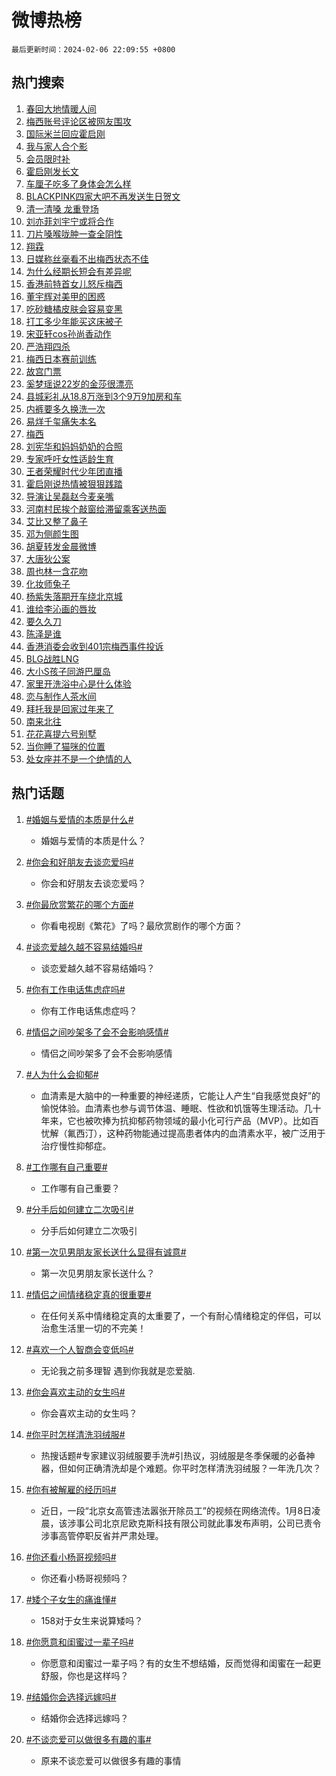 # 微博热榜

`最后更新时间：2024-02-06 22:09:55 +0800`

## 热门搜索

1. [春回大地情暖人间](https://m.weibo.cn/search?containerid=100103type%3D1%26t%3D10%26q%3D%23%E6%98%A5%E5%9B%9E%E5%A4%A7%E5%9C%B0%E6%83%85%E6%9A%96%E4%BA%BA%E9%97%B4%23&stream_entry_id=51&isnewpage=1&extparam=seat%3D1%26pos%3D0%26dgr%3D0%26filter_type%3Drealtimehot%26c_type%3D51%26stream_entry_id%3D51%26cate%3D10103%26q%3D%2523%25E6%2598%25A5%25E5%259B%259E%25E5%25A4%25A7%25E5%259C%25B0%25E6%2583%2585%25E6%259A%2596%25E4%25BA%25BA%25E9%2597%25B4%2523%26display_time%3D1707228593%26pre_seqid%3D170722859380501154235)
1. [梅西账号评论区被网友围攻](https://m.weibo.cn/search?containerid=100103type%3D1%26t%3D10%26q%3D%23%E6%A2%85%E8%A5%BF%E8%B4%A6%E5%8F%B7%E8%AF%84%E8%AE%BA%E5%8C%BA%E8%A2%AB%E7%BD%91%E5%8F%8B%E5%9B%B4%E6%94%BB%23&stream_entry_id=31&isnewpage=1&extparam=seat%3D1%26band_rank%3D1%26filter_type%3Drealtimehot%26c_type%3D31%26realpos%3D1%26cate%3D5001%26lcate%3D5001%26flag%3D2%26dgr%3D0%26q%3D%2523%25E6%25A2%2585%25E8%25A5%25BF%25E8%25B4%25A6%25E5%258F%25B7%25E8%25AF%2584%25E8%25AE%25BA%25E5%258C%25BA%25E8%25A2%25AB%25E7%25BD%2591%25E5%258F%258B%25E5%259B%25B4%25E6%2594%25BB%2523%26stream_entry_id%3D31%26pos%3D0%26display_time%3D1707228593%26pre_seqid%3D170722859380501154235)
1. [国际米兰回应霍启刚](https://m.weibo.cn/search?containerid=100103type%3D1%26t%3D10%26q%3D%23%E5%9B%BD%E9%99%85%E7%B1%B3%E5%85%B0%E5%9B%9E%E5%BA%94%E9%9C%8D%E5%90%AF%E5%88%9A%23&stream_entry_id=31&isnewpage=1&extparam=seat%3D1%26band_rank%3D2%26filter_type%3Drealtimehot%26c_type%3D31%26realpos%3D2%26cate%3D5001%26lcate%3D5001%26flag%3D1%26dgr%3D0%26q%3D%2523%25E5%259B%25BD%25E9%2599%2585%25E7%25B1%25B3%25E5%2585%25B0%25E5%259B%259E%25E5%25BA%2594%25E9%259C%258D%25E5%2590%25AF%25E5%2588%259A%2523%26stream_entry_id%3D31%26pos%3D1%26display_time%3D1707228593%26pre_seqid%3D170722859380501154235)
1. [我与家人合个影](https://m.weibo.cn/search?containerid=100103type%3D1%26t%3D10%26q%3D%23%E6%88%91%E4%B8%8E%E5%AE%B6%E4%BA%BA%E5%90%88%E4%B8%AA%E5%BD%B1%23&stream_entry_id=31&isnewpage=1&extparam=seat%3D1%26band_rank%3D3%26filter_type%3Drealtimehot%26c_type%3D31%26realpos%3D3%26cate%3D5001%26lcate%3D5001%26flag%3D1%26dgr%3D0%26q%3D%2523%25E6%2588%2591%25E4%25B8%258E%25E5%25AE%25B6%25E4%25BA%25BA%25E5%2590%2588%25E4%25B8%25AA%25E5%25BD%25B1%2523%26stream_entry_id%3D31%26pos%3D2%26display_time%3D1707228593%26pre_seqid%3D170722859380501154235)
1. [会员限时补](https://m.weibo.cn/search?containerid=100103type%3D1%26t%3D10%26q%3D%23%E4%BC%9A%E5%91%98%E9%99%90%E6%97%B6%E8%A1%A5%23&stream_entry_id=31&isnewpage=1&extparam=seat%3D1%26band_rank%3D4%26lcate%3D5001%26cate%3D5001%26q%3D%2523%25E4%25BC%259A%25E5%2591%2598%25E9%2599%2590%25E6%2597%25B6%25E8%25A1%25A5%2523%26dgr%3D0%26pos%3D3%26adid%3D222842%26stream_entry_id%3D31%26filter_type%3Drealtimehot%26is_ad_pos%3D1%26c_type%3D31%26display_time%3D1707228593%26pre_seqid%3D170722859380501154235)
1. [霍启刚发长文](https://m.weibo.cn/search?containerid=100103type%3D1%26t%3D10%26q%3D%E9%9C%8D%E5%90%AF%E5%88%9A%E5%8F%91%E9%95%BF%E6%96%87&stream_entry_id=31&isnewpage=1&extparam=seat%3D1%26band_rank%3D4%26filter_type%3Drealtimehot%26c_type%3D31%26realpos%3D4%26cate%3D5001%26lcate%3D5001%26flag%3D16%26dgr%3D0%26q%3D%25E9%259C%258D%25E5%2590%25AF%25E5%2588%259A%25E5%258F%2591%25E9%2595%25BF%25E6%2596%2587%26stream_entry_id%3D31%26pos%3D4%26display_time%3D1707228593%26pre_seqid%3D170722859380501154235)
1. [车厘子吃多了身体会怎么样](https://m.weibo.cn/search?containerid=100103type%3D1%26t%3D10%26q%3D%23%E8%BD%A6%E5%8E%98%E5%AD%90%E5%90%83%E5%A4%9A%E4%BA%86%E8%BA%AB%E4%BD%93%E4%BC%9A%E6%80%8E%E4%B9%88%E6%A0%B7%23&stream_entry_id=31&isnewpage=1&extparam=seat%3D1%26band_rank%3D5%26filter_type%3Drealtimehot%26c_type%3D31%26realpos%3D5%26cate%3D5001%26lcate%3D5001%26flag%3D1%26dgr%3D0%26q%3D%2523%25E8%25BD%25A6%25E5%258E%2598%25E5%25AD%2590%25E5%2590%2583%25E5%25A4%259A%25E4%25BA%2586%25E8%25BA%25AB%25E4%25BD%2593%25E4%25BC%259A%25E6%2580%258E%25E4%25B9%2588%25E6%25A0%25B7%2523%26stream_entry_id%3D31%26pos%3D5%26display_time%3D1707228593%26pre_seqid%3D170722859380501154235)
1. [BLACKPINK四家大吧不再发送生日贺文](https://m.weibo.cn/search?containerid=100103type%3D1%26t%3D10%26q%3D%23BLACKPINK%E5%9B%9B%E5%AE%B6%E5%A4%A7%E5%90%A7%E4%B8%8D%E5%86%8D%E5%8F%91%E9%80%81%E7%94%9F%E6%97%A5%E8%B4%BA%E6%96%87%23&stream_entry_id=31&isnewpage=1&extparam=seat%3D1%26band_rank%3D6%26filter_type%3Drealtimehot%26c_type%3D31%26realpos%3D6%26cate%3D5001%26lcate%3D5001%26flag%3D1%26dgr%3D0%26q%3D%2523BLACKPINK%25E5%259B%259B%25E5%25AE%25B6%25E5%25A4%25A7%25E5%2590%25A7%25E4%25B8%258D%25E5%2586%258D%25E5%258F%2591%25E9%2580%2581%25E7%2594%259F%25E6%2597%25A5%25E8%25B4%25BA%25E6%2596%2587%2523%26stream_entry_id%3D31%26pos%3D6%26display_time%3D1707228593%26pre_seqid%3D170722859380501154235)
1. [清一清嗓 龙重登场](https://m.weibo.cn/search?containerid=100103type%3D1%26t%3D10%26q%3D%23%E6%B8%85%E4%B8%80%E6%B8%85%E5%97%93+%E9%BE%99%E9%87%8D%E7%99%BB%E5%9C%BA%23&stream_entry_id=31&isnewpage=1&extparam=seat%3D1%26band_rank%3D7%26lcate%3D5001%26filter_type%3Drealtimehot%26cate%3D5001%26q%3D%2523%25E6%25B8%2585%25E4%25B8%2580%25E6%25B8%2585%25E5%2597%2593%2520%25E9%25BE%2599%25E9%2587%258D%25E7%2599%25BB%25E5%259C%25BA%2523%26dgr%3D0%26pos%3D7%26adid%3D222717%26topic_ad%3D1%26stream_entry_id%3D31%26is_ad_pos%3D1%26c_type%3D31%26display_time%3D1707228593%26pre_seqid%3D170722859380501154235)
1. [刘亦菲刘宇宁或将合作](https://m.weibo.cn/search?containerid=100103type%3D1%26t%3D10%26q%3D%23%E5%88%98%E4%BA%A6%E8%8F%B2%E5%88%98%E5%AE%87%E5%AE%81%E6%88%96%E5%B0%86%E5%90%88%E4%BD%9C%23&stream_entry_id=31&isnewpage=1&extparam=seat%3D1%26band_rank%3D7%26filter_type%3Drealtimehot%26c_type%3D31%26realpos%3D7%26cate%3D5001%26lcate%3D5001%26flag%3D2%26dgr%3D0%26q%3D%2523%25E5%2588%2598%25E4%25BA%25A6%25E8%258F%25B2%25E5%2588%2598%25E5%25AE%2587%25E5%25AE%2581%25E6%2588%2596%25E5%25B0%2586%25E5%2590%2588%25E4%25BD%259C%2523%26stream_entry_id%3D31%26pos%3D8%26display_time%3D1707228593%26pre_seqid%3D170722859380501154235)
1. [刀片嗓喉咙肿一查全阴性](https://m.weibo.cn/search?containerid=100103type%3D1%26t%3D10%26q%3D%23%E5%88%80%E7%89%87%E5%97%93%E5%96%89%E5%92%99%E8%82%BF%E4%B8%80%E6%9F%A5%E5%85%A8%E9%98%B4%E6%80%A7%23&stream_entry_id=31&isnewpage=1&extparam=seat%3D1%26band_rank%3D8%26filter_type%3Drealtimehot%26c_type%3D31%26realpos%3D8%26cate%3D5001%26lcate%3D5001%26flag%3D1%26dgr%3D0%26q%3D%2523%25E5%2588%2580%25E7%2589%2587%25E5%2597%2593%25E5%2596%2589%25E5%2592%2599%25E8%2582%25BF%25E4%25B8%2580%25E6%259F%25A5%25E5%2585%25A8%25E9%2598%25B4%25E6%2580%25A7%2523%26stream_entry_id%3D31%26pos%3D9%26display_time%3D1707228593%26pre_seqid%3D170722859380501154235)
1. [翔霖](https://m.weibo.cn/search?containerid=100103type%3D1%26t%3D10%26q%3D%E7%BF%94%E9%9C%96&stream_entry_id=31&isnewpage=1&extparam=seat%3D1%26band_rank%3D9%26filter_type%3Drealtimehot%26c_type%3D31%26realpos%3D9%26cate%3D5001%26lcate%3D5001%26flag%3D1%26dgr%3D0%26q%3D%25E7%25BF%2594%25E9%259C%2596%26stream_entry_id%3D31%26pos%3D10%26display_time%3D1707228593%26pre_seqid%3D170722859380501154235)
1. [日媒称丝毫看不出梅西状态不佳](https://m.weibo.cn/search?containerid=100103type%3D1%26t%3D10%26q%3D%23%E6%97%A5%E5%AA%92%E7%A7%B0%E4%B8%9D%E6%AF%AB%E7%9C%8B%E4%B8%8D%E5%87%BA%E6%A2%85%E8%A5%BF%E7%8A%B6%E6%80%81%E4%B8%8D%E4%BD%B3%23&stream_entry_id=31&isnewpage=1&extparam=seat%3D1%26band_rank%3D10%26filter_type%3Drealtimehot%26c_type%3D31%26realpos%3D10%26cate%3D5001%26lcate%3D5001%26flag%3D0%26dgr%3D0%26q%3D%2523%25E6%2597%25A5%25E5%25AA%2592%25E7%25A7%25B0%25E4%25B8%259D%25E6%25AF%25AB%25E7%259C%258B%25E4%25B8%258D%25E5%2587%25BA%25E6%25A2%2585%25E8%25A5%25BF%25E7%258A%25B6%25E6%2580%2581%25E4%25B8%258D%25E4%25BD%25B3%2523%26stream_entry_id%3D31%26pos%3D11%26display_time%3D1707228593%26pre_seqid%3D170722859380501154235)
1. [为什么经期长短会有差异呢](https://m.weibo.cn/search?containerid=100103type%3D1%26t%3D10%26q%3D%23%E4%B8%BA%E4%BB%80%E4%B9%88%E7%BB%8F%E6%9C%9F%E9%95%BF%E7%9F%AD%E4%BC%9A%E6%9C%89%E5%B7%AE%E5%BC%82%E5%91%A2%23&stream_entry_id=31&isnewpage=1&extparam=seat%3D1%26band_rank%3D11%26filter_type%3Drealtimehot%26c_type%3D31%26realpos%3D11%26cate%3D5001%26lcate%3D5001%26flag%3D1%26dgr%3D0%26q%3D%2523%25E4%25B8%25BA%25E4%25BB%2580%25E4%25B9%2588%25E7%25BB%258F%25E6%259C%259F%25E9%2595%25BF%25E7%259F%25AD%25E4%25BC%259A%25E6%259C%2589%25E5%25B7%25AE%25E5%25BC%2582%25E5%2591%25A2%2523%26stream_entry_id%3D31%26pos%3D12%26display_time%3D1707228593%26pre_seqid%3D170722859380501154235)
1. [香港前特首女儿怒斥梅西](https://m.weibo.cn/search?containerid=100103type%3D1%26t%3D10%26q%3D%23%E9%A6%99%E6%B8%AF%E5%89%8D%E7%89%B9%E9%A6%96%E5%A5%B3%E5%84%BF%E6%80%92%E6%96%A5%E6%A2%85%E8%A5%BF%23&stream_entry_id=31&isnewpage=1&extparam=seat%3D1%26band_rank%3D12%26filter_type%3Drealtimehot%26c_type%3D31%26realpos%3D12%26cate%3D5001%26lcate%3D5001%26flag%3D0%26dgr%3D0%26q%3D%2523%25E9%25A6%2599%25E6%25B8%25AF%25E5%2589%258D%25E7%2589%25B9%25E9%25A6%2596%25E5%25A5%25B3%25E5%2584%25BF%25E6%2580%2592%25E6%2596%25A5%25E6%25A2%2585%25E8%25A5%25BF%2523%26stream_entry_id%3D31%26pos%3D13%26display_time%3D1707228593%26pre_seqid%3D170722859380501154235)
1. [董宇辉对美甲的困惑](https://m.weibo.cn/search?containerid=100103type%3D1%26t%3D10%26q%3D%23%E8%91%A3%E5%AE%87%E8%BE%89%E5%AF%B9%E7%BE%8E%E7%94%B2%E7%9A%84%E5%9B%B0%E6%83%91%23&stream_entry_id=31&isnewpage=1&extparam=seat%3D1%26band_rank%3D13%26filter_type%3Drealtimehot%26c_type%3D31%26realpos%3D13%26cate%3D5001%26lcate%3D5001%26flag%3D0%26dgr%3D0%26q%3D%2523%25E8%2591%25A3%25E5%25AE%2587%25E8%25BE%2589%25E5%25AF%25B9%25E7%25BE%258E%25E7%2594%25B2%25E7%259A%2584%25E5%259B%25B0%25E6%2583%2591%2523%26stream_entry_id%3D31%26pos%3D14%26display_time%3D1707228593%26pre_seqid%3D170722859380501154235)
1. [吃砂糖橘皮肤会容易变黑](https://m.weibo.cn/search?containerid=100103type%3D1%26t%3D10%26q%3D%E5%90%83%E7%A0%82%E7%B3%96%E6%A9%98%E7%9A%AE%E8%82%A4%E4%BC%9A%E5%AE%B9%E6%98%93%E5%8F%98%E9%BB%91&stream_entry_id=31&isnewpage=1&extparam=seat%3D1%26band_rank%3D14%26filter_type%3Drealtimehot%26c_type%3D31%26realpos%3D14%26cate%3D5001%26lcate%3D5001%26flag%3D1%26dgr%3D0%26q%3D%25E5%2590%2583%25E7%25A0%2582%25E7%25B3%2596%25E6%25A9%2598%25E7%259A%25AE%25E8%2582%25A4%25E4%25BC%259A%25E5%25AE%25B9%25E6%2598%2593%25E5%258F%2598%25E9%25BB%2591%26stream_entry_id%3D31%26pos%3D15%26display_time%3D1707228593%26pre_seqid%3D170722859380501154235)
1. [打工多少年能买这床被子](https://m.weibo.cn/search?containerid=100103type%3D1%26t%3D10%26q%3D%E6%89%93%E5%B7%A5%E5%A4%9A%E5%B0%91%E5%B9%B4%E8%83%BD%E4%B9%B0%E8%BF%99%E5%BA%8A%E8%A2%AB%E5%AD%90&stream_entry_id=31&isnewpage=1&extparam=seat%3D1%26band_rank%3D15%26filter_type%3Drealtimehot%26c_type%3D31%26realpos%3D15%26cate%3D5001%26lcate%3D5001%26flag%3D1%26dgr%3D0%26q%3D%25E6%2589%2593%25E5%25B7%25A5%25E5%25A4%259A%25E5%25B0%2591%25E5%25B9%25B4%25E8%2583%25BD%25E4%25B9%25B0%25E8%25BF%2599%25E5%25BA%258A%25E8%25A2%25AB%25E5%25AD%2590%26stream_entry_id%3D31%26pos%3D16%26display_time%3D1707228593%26pre_seqid%3D170722859380501154235)
1. [宋亚轩cos孙尚香动作](https://m.weibo.cn/search?containerid=100103type%3D1%26t%3D10%26q%3D%23%E5%AE%8B%E4%BA%9A%E8%BD%A9cos%E5%AD%99%E5%B0%9A%E9%A6%99%E5%8A%A8%E4%BD%9C%23&stream_entry_id=31&isnewpage=1&extparam=seat%3D1%26band_rank%3D16%26filter_type%3Drealtimehot%26c_type%3D31%26realpos%3D16%26cate%3D5001%26lcate%3D5001%26flag%3D1%26dgr%3D0%26q%3D%2523%25E5%25AE%258B%25E4%25BA%259A%25E8%25BD%25A9cos%25E5%25AD%2599%25E5%25B0%259A%25E9%25A6%2599%25E5%258A%25A8%25E4%25BD%259C%2523%26stream_entry_id%3D31%26pos%3D17%26display_time%3D1707228593%26pre_seqid%3D170722859380501154235)
1. [严浩翔四杀](https://m.weibo.cn/search?containerid=100103type%3D1%26t%3D10%26q%3D%E4%B8%A5%E6%B5%A9%E7%BF%94%E5%9B%9B%E6%9D%80&stream_entry_id=31&isnewpage=1&extparam=seat%3D1%26band_rank%3D17%26filter_type%3Drealtimehot%26c_type%3D31%26realpos%3D17%26cate%3D5001%26lcate%3D5001%26flag%3D1%26dgr%3D0%26q%3D%25E4%25B8%25A5%25E6%25B5%25A9%25E7%25BF%2594%25E5%259B%259B%25E6%259D%2580%26stream_entry_id%3D31%26pos%3D18%26display_time%3D1707228593%26pre_seqid%3D170722859380501154235)
1. [梅西日本赛前训练](https://m.weibo.cn/search?containerid=100103type%3D1%26t%3D10%26q%3D%23%E6%A2%85%E8%A5%BF%E6%97%A5%E6%9C%AC%E8%B5%9B%E5%89%8D%E8%AE%AD%E7%BB%83%23&stream_entry_id=31&isnewpage=1&extparam=seat%3D1%26band_rank%3D18%26filter_type%3Drealtimehot%26c_type%3D31%26realpos%3D18%26cate%3D5001%26lcate%3D5001%26flag%3D0%26dgr%3D0%26q%3D%2523%25E6%25A2%2585%25E8%25A5%25BF%25E6%2597%25A5%25E6%259C%25AC%25E8%25B5%259B%25E5%2589%258D%25E8%25AE%25AD%25E7%25BB%2583%2523%26stream_entry_id%3D31%26pos%3D19%26display_time%3D1707228593%26pre_seqid%3D170722859380501154235)
1. [故宫门票](https://m.weibo.cn/search?containerid=100103type%3D1%26t%3D10%26q%3D%E6%95%85%E5%AE%AB%E9%97%A8%E7%A5%A8&stream_entry_id=31&isnewpage=1&extparam=seat%3D1%26band_rank%3D19%26filter_type%3Drealtimehot%26c_type%3D31%26realpos%3D19%26cate%3D5001%26lcate%3D5001%26flag%3D1%26dgr%3D0%26q%3D%25E6%2595%2585%25E5%25AE%25AB%25E9%2597%25A8%25E7%25A5%25A8%26stream_entry_id%3D31%26pos%3D20%26display_time%3D1707228593%26pre_seqid%3D170722859380501154235)
1. [奚梦瑶说22岁的金莎很漂亮](https://m.weibo.cn/search?containerid=100103type%3D1%26t%3D10%26q%3D%23%E5%A5%9A%E6%A2%A6%E7%91%B6%E8%AF%B422%E5%B2%81%E7%9A%84%E9%87%91%E8%8E%8E%E5%BE%88%E6%BC%82%E4%BA%AE%23&stream_entry_id=31&isnewpage=1&extparam=seat%3D1%26band_rank%3D20%26filter_type%3Drealtimehot%26c_type%3D31%26realpos%3D20%26cate%3D5001%26lcate%3D5001%26flag%3D2%26dgr%3D0%26q%3D%2523%25E5%25A5%259A%25E6%25A2%25A6%25E7%2591%25B6%25E8%25AF%25B422%25E5%25B2%2581%25E7%259A%2584%25E9%2587%2591%25E8%258E%258E%25E5%25BE%2588%25E6%25BC%2582%25E4%25BA%25AE%2523%26stream_entry_id%3D31%26pos%3D21%26display_time%3D1707228593%26pre_seqid%3D170722859380501154235)
1. [县城彩礼从18.8万涨到3个9万9加房和车](https://m.weibo.cn/search?containerid=100103type%3D1%26t%3D10%26q%3D%23%E5%8E%BF%E5%9F%8E%E5%BD%A9%E7%A4%BC%E4%BB%8E18.8%E4%B8%87%E6%B6%A8%E5%88%B03%E4%B8%AA9%E4%B8%879%E5%8A%A0%E6%88%BF%E5%92%8C%E8%BD%A6%23&stream_entry_id=31&isnewpage=1&extparam=seat%3D1%26band_rank%3D21%26filter_type%3Drealtimehot%26c_type%3D31%26realpos%3D21%26cate%3D5001%26lcate%3D5001%26flag%3D0%26dgr%3D0%26q%3D%2523%25E5%258E%25BF%25E5%259F%258E%25E5%25BD%25A9%25E7%25A4%25BC%25E4%25BB%258E18.8%25E4%25B8%2587%25E6%25B6%25A8%25E5%2588%25B03%25E4%25B8%25AA9%25E4%25B8%25879%25E5%258A%25A0%25E6%2588%25BF%25E5%2592%258C%25E8%25BD%25A6%2523%26stream_entry_id%3D31%26pos%3D22%26display_time%3D1707228593%26pre_seqid%3D170722859380501154235)
1. [内裤要多久换洗一次](https://m.weibo.cn/search?containerid=100103type%3D1%26t%3D10%26q%3D%E5%86%85%E8%A3%A4%E8%A6%81%E5%A4%9A%E4%B9%85%E6%8D%A2%E6%B4%97%E4%B8%80%E6%AC%A1&stream_entry_id=31&isnewpage=1&extparam=seat%3D1%26band_rank%3D22%26filter_type%3Drealtimehot%26c_type%3D31%26realpos%3D22%26cate%3D5001%26lcate%3D5001%26flag%3D0%26dgr%3D0%26q%3D%25E5%2586%2585%25E8%25A3%25A4%25E8%25A6%2581%25E5%25A4%259A%25E4%25B9%2585%25E6%258D%25A2%25E6%25B4%2597%25E4%25B8%2580%25E6%25AC%25A1%26stream_entry_id%3D31%26pos%3D23%26display_time%3D1707228593%26pre_seqid%3D170722859380501154235)
1. [易烊千玺痛失本名](https://m.weibo.cn/search?containerid=100103type%3D1%26t%3D10%26q%3D%23%E6%98%93%E7%83%8A%E5%8D%83%E7%8E%BA%E7%97%9B%E5%A4%B1%E6%9C%AC%E5%90%8D%23&stream_entry_id=31&isnewpage=1&extparam=seat%3D1%26band_rank%3D23%26filter_type%3Drealtimehot%26c_type%3D31%26realpos%3D23%26cate%3D5001%26lcate%3D5001%26flag%3D2%26dgr%3D0%26q%3D%2523%25E6%2598%2593%25E7%2583%258A%25E5%258D%2583%25E7%258E%25BA%25E7%2597%259B%25E5%25A4%25B1%25E6%259C%25AC%25E5%2590%258D%2523%26stream_entry_id%3D31%26pos%3D24%26display_time%3D1707228593%26pre_seqid%3D170722859380501154235)
1. [梅西](https://m.weibo.cn/search?containerid=100103type%3D1%26t%3D10%26q%3D%E6%A2%85%E8%A5%BF&stream_entry_id=31&isnewpage=1&extparam=seat%3D1%26band_rank%3D24%26filter_type%3Drealtimehot%26c_type%3D31%26realpos%3D24%26cate%3D5001%26lcate%3D5001%26flag%3D0%26dgr%3D0%26q%3D%25E6%25A2%2585%25E8%25A5%25BF%26stream_entry_id%3D31%26pos%3D25%26display_time%3D1707228593%26pre_seqid%3D170722859380501154235)
1. [刘宪华和妈妈奶奶的合照](https://m.weibo.cn/search?containerid=100103type%3D1%26t%3D10%26q%3D%23%E5%88%98%E5%AE%AA%E5%8D%8E%E5%92%8C%E5%A6%88%E5%A6%88%E5%A5%B6%E5%A5%B6%E7%9A%84%E5%90%88%E7%85%A7%23&stream_entry_id=31&isnewpage=1&extparam=seat%3D1%26band_rank%3D25%26filter_type%3Drealtimehot%26c_type%3D31%26realpos%3D25%26cate%3D5001%26lcate%3D5001%26flag%3D1%26dgr%3D0%26q%3D%2523%25E5%2588%2598%25E5%25AE%25AA%25E5%258D%258E%25E5%2592%258C%25E5%25A6%2588%25E5%25A6%2588%25E5%25A5%25B6%25E5%25A5%25B6%25E7%259A%2584%25E5%2590%2588%25E7%2585%25A7%2523%26stream_entry_id%3D31%26pos%3D26%26display_time%3D1707228593%26pre_seqid%3D170722859380501154235)
1. [专家呼吁女性适龄生育](https://m.weibo.cn/search?containerid=100103type%3D1%26t%3D10%26q%3D%23%E4%B8%93%E5%AE%B6%E5%91%BC%E5%90%81%E5%A5%B3%E6%80%A7%E9%80%82%E9%BE%84%E7%94%9F%E8%82%B2%23&stream_entry_id=31&isnewpage=1&extparam=seat%3D1%26band_rank%3D26%26filter_type%3Drealtimehot%26c_type%3D31%26realpos%3D26%26cate%3D5001%26lcate%3D5001%26flag%3D0%26dgr%3D0%26q%3D%2523%25E4%25B8%2593%25E5%25AE%25B6%25E5%2591%25BC%25E5%2590%2581%25E5%25A5%25B3%25E6%2580%25A7%25E9%2580%2582%25E9%25BE%2584%25E7%2594%259F%25E8%2582%25B2%2523%26stream_entry_id%3D31%26pos%3D27%26display_time%3D1707228593%26pre_seqid%3D170722859380501154235)
1. [王者荣耀时代少年团直播](https://m.weibo.cn/search?containerid=100103type%3D1%26t%3D10%26q%3D%E7%8E%8B%E8%80%85%E8%8D%A3%E8%80%80%E6%97%B6%E4%BB%A3%E5%B0%91%E5%B9%B4%E5%9B%A2%E7%9B%B4%E6%92%AD&stream_entry_id=31&isnewpage=1&extparam=seat%3D1%26band_rank%3D27%26filter_type%3Drealtimehot%26c_type%3D31%26realpos%3D27%26cate%3D5001%26lcate%3D5001%26flag%3D0%26dgr%3D0%26q%3D%25E7%258E%258B%25E8%2580%2585%25E8%258D%25A3%25E8%2580%2580%25E6%2597%25B6%25E4%25BB%25A3%25E5%25B0%2591%25E5%25B9%25B4%25E5%259B%25A2%25E7%259B%25B4%25E6%2592%25AD%26stream_entry_id%3D31%26pos%3D28%26display_time%3D1707228593%26pre_seqid%3D170722859380501154235)
1. [霍启刚说热情被狠狠践踏](https://m.weibo.cn/search?containerid=100103type%3D1%26t%3D10%26q%3D%23%E9%9C%8D%E5%90%AF%E5%88%9A%E8%AF%B4%E7%83%AD%E6%83%85%E8%A2%AB%E7%8B%A0%E7%8B%A0%E8%B7%B5%E8%B8%8F%23&stream_entry_id=31&isnewpage=1&extparam=seat%3D1%26band_rank%3D28%26filter_type%3Drealtimehot%26c_type%3D31%26realpos%3D28%26cate%3D5001%26lcate%3D5001%26flag%3D0%26dgr%3D0%26q%3D%2523%25E9%259C%258D%25E5%2590%25AF%25E5%2588%259A%25E8%25AF%25B4%25E7%2583%25AD%25E6%2583%2585%25E8%25A2%25AB%25E7%258B%25A0%25E7%258B%25A0%25E8%25B7%25B5%25E8%25B8%258F%2523%26stream_entry_id%3D31%26pos%3D29%26display_time%3D1707228593%26pre_seqid%3D170722859380501154235)
1. [导演让吴磊赵今麦亲嘴](https://m.weibo.cn/search?containerid=100103type%3D1%26t%3D10%26q%3D%23%E5%AF%BC%E6%BC%94%E8%AE%A9%E5%90%B4%E7%A3%8A%E8%B5%B5%E4%BB%8A%E9%BA%A6%E4%BA%B2%E5%98%B4%23&stream_entry_id=31&isnewpage=1&extparam=seat%3D1%26band_rank%3D29%26filter_type%3Drealtimehot%26c_type%3D31%26realpos%3D29%26cate%3D5001%26lcate%3D5001%26flag%3D0%26dgr%3D0%26q%3D%2523%25E5%25AF%25BC%25E6%25BC%2594%25E8%25AE%25A9%25E5%2590%25B4%25E7%25A3%258A%25E8%25B5%25B5%25E4%25BB%258A%25E9%25BA%25A6%25E4%25BA%25B2%25E5%2598%25B4%2523%26stream_entry_id%3D31%26pos%3D30%26display_time%3D1707228593%26pre_seqid%3D170722859380501154235)
1. [河南村民挨个敲窗给滞留乘客送热面](https://m.weibo.cn/search?containerid=100103type%3D1%26t%3D10%26q%3D%23%E6%B2%B3%E5%8D%97%E6%9D%91%E6%B0%91%E6%8C%A8%E4%B8%AA%E6%95%B2%E7%AA%97%E7%BB%99%E6%BB%9E%E7%95%99%E4%B9%98%E5%AE%A2%E9%80%81%E7%83%AD%E9%9D%A2%23&stream_entry_id=31&isnewpage=1&extparam=seat%3D1%26band_rank%3D30%26filter_type%3Drealtimehot%26c_type%3D31%26realpos%3D30%26cate%3D5001%26lcate%3D5001%26flag%3D32768%26dgr%3D0%26q%3D%2523%25E6%25B2%25B3%25E5%258D%2597%25E6%259D%2591%25E6%25B0%2591%25E6%258C%25A8%25E4%25B8%25AA%25E6%2595%25B2%25E7%25AA%2597%25E7%25BB%2599%25E6%25BB%259E%25E7%2595%2599%25E4%25B9%2598%25E5%25AE%25A2%25E9%2580%2581%25E7%2583%25AD%25E9%259D%25A2%2523%26stream_entry_id%3D31%26pos%3D31%26display_time%3D1707228593%26pre_seqid%3D170722859380501154235)
1. [艾比又整了鼻子](https://m.weibo.cn/search?containerid=100103type%3D1%26t%3D10%26q%3D%23%E8%89%BE%E6%AF%94%E5%8F%88%E6%95%B4%E4%BA%86%E9%BC%BB%E5%AD%90%23&stream_entry_id=31&isnewpage=1&extparam=seat%3D1%26band_rank%3D31%26filter_type%3Drealtimehot%26c_type%3D31%26realpos%3D31%26cate%3D5001%26lcate%3D5001%26flag%3D0%26dgr%3D0%26q%3D%2523%25E8%2589%25BE%25E6%25AF%2594%25E5%258F%2588%25E6%2595%25B4%25E4%25BA%2586%25E9%25BC%25BB%25E5%25AD%2590%2523%26stream_entry_id%3D31%26pos%3D32%26display_time%3D1707228593%26pre_seqid%3D170722859380501154235)
1. [邓为侧颜生图](https://m.weibo.cn/search?containerid=100103type%3D1%26t%3D10%26q%3D%23%E9%82%93%E4%B8%BA%E4%BE%A7%E9%A2%9C%E7%94%9F%E5%9B%BE%23&stream_entry_id=31&isnewpage=1&extparam=seat%3D1%26band_rank%3D32%26filter_type%3Drealtimehot%26c_type%3D31%26realpos%3D32%26cate%3D5001%26lcate%3D5001%26flag%3D1%26dgr%3D0%26q%3D%2523%25E9%2582%2593%25E4%25B8%25BA%25E4%25BE%25A7%25E9%25A2%259C%25E7%2594%259F%25E5%259B%25BE%2523%26stream_entry_id%3D31%26pos%3D33%26display_time%3D1707228593%26pre_seqid%3D170722859380501154235)
1. [胡夏转发金晨微博](https://m.weibo.cn/search?containerid=100103type%3D1%26t%3D10%26q%3D%23%E8%83%A1%E5%A4%8F%E8%BD%AC%E5%8F%91%E9%87%91%E6%99%A8%E5%BE%AE%E5%8D%9A%23&stream_entry_id=31&isnewpage=1&extparam=seat%3D1%26band_rank%3D33%26filter_type%3Drealtimehot%26c_type%3D31%26realpos%3D33%26cate%3D5001%26lcate%3D5001%26flag%3D0%26dgr%3D0%26q%3D%2523%25E8%2583%25A1%25E5%25A4%258F%25E8%25BD%25AC%25E5%258F%2591%25E9%2587%2591%25E6%2599%25A8%25E5%25BE%25AE%25E5%258D%259A%2523%26stream_entry_id%3D31%26pos%3D34%26display_time%3D1707228593%26pre_seqid%3D170722859380501154235)
1. [大唐狄公案](https://m.weibo.cn/search?containerid=100103type%3D1%26t%3D10%26q%3D%E5%A4%A7%E5%94%90%E7%8B%84%E5%85%AC%E6%A1%88&stream_entry_id=31&isnewpage=1&extparam=seat%3D1%26band_rank%3D34%26filter_type%3Drealtimehot%26c_type%3D31%26realpos%3D34%26cate%3D5001%26lcate%3D5001%26flag%3D0%26dgr%3D0%26q%3D%25E5%25A4%25A7%25E5%2594%2590%25E7%258B%2584%25E5%2585%25AC%25E6%25A1%2588%26stream_entry_id%3D31%26pos%3D35%26display_time%3D1707228593%26pre_seqid%3D170722859380501154235)
1. [周也林一含花吻](https://m.weibo.cn/search?containerid=100103type%3D1%26t%3D10%26q%3D%23%E5%91%A8%E4%B9%9F%E6%9E%97%E4%B8%80%E5%90%AB%E8%8A%B1%E5%90%BB%23&stream_entry_id=31&isnewpage=1&extparam=seat%3D1%26band_rank%3D35%26filter_type%3Drealtimehot%26c_type%3D31%26realpos%3D35%26cate%3D5001%26lcate%3D5001%26flag%3D1%26dgr%3D0%26q%3D%2523%25E5%2591%25A8%25E4%25B9%259F%25E6%259E%2597%25E4%25B8%2580%25E5%2590%25AB%25E8%258A%25B1%25E5%2590%25BB%2523%26stream_entry_id%3D31%26pos%3D36%26display_time%3D1707228593%26pre_seqid%3D170722859380501154235)
1. [化妆师兔子](https://m.weibo.cn/search?containerid=100103type%3D1%26t%3D10%26q%3D%E5%8C%96%E5%A6%86%E5%B8%88%E5%85%94%E5%AD%90&stream_entry_id=31&isnewpage=1&extparam=seat%3D1%26band_rank%3D36%26filter_type%3Drealtimehot%26c_type%3D31%26realpos%3D36%26cate%3D5001%26lcate%3D5001%26flag%3D0%26dgr%3D0%26q%3D%25E5%258C%2596%25E5%25A6%2586%25E5%25B8%2588%25E5%2585%2594%25E5%25AD%2590%26stream_entry_id%3D31%26pos%3D37%26display_time%3D1707228593%26pre_seqid%3D170722859380501154235)
1. [杨紫失落期开车绕北京城](https://m.weibo.cn/search?containerid=100103type%3D1%26t%3D10%26q%3D%23%E6%9D%A8%E7%B4%AB%E5%A4%B1%E8%90%BD%E6%9C%9F%E5%BC%80%E8%BD%A6%E7%BB%95%E5%8C%97%E4%BA%AC%E5%9F%8E%23&stream_entry_id=31&isnewpage=1&extparam=seat%3D1%26band_rank%3D37%26filter_type%3Drealtimehot%26c_type%3D31%26realpos%3D37%26cate%3D5001%26lcate%3D5001%26flag%3D0%26dgr%3D0%26q%3D%2523%25E6%259D%25A8%25E7%25B4%25AB%25E5%25A4%25B1%25E8%2590%25BD%25E6%259C%259F%25E5%25BC%2580%25E8%25BD%25A6%25E7%25BB%2595%25E5%258C%2597%25E4%25BA%25AC%25E5%259F%258E%2523%26stream_entry_id%3D31%26pos%3D38%26display_time%3D1707228593%26pre_seqid%3D170722859380501154235)
1. [谁给李沁画的唇妆](https://m.weibo.cn/search?containerid=100103type%3D1%26t%3D10%26q%3D%23%E8%B0%81%E7%BB%99%E6%9D%8E%E6%B2%81%E7%94%BB%E7%9A%84%E5%94%87%E5%A6%86%23&stream_entry_id=31&isnewpage=1&extparam=seat%3D1%26band_rank%3D38%26filter_type%3Drealtimehot%26c_type%3D31%26realpos%3D38%26cate%3D5001%26lcate%3D5001%26flag%3D1%26dgr%3D0%26q%3D%2523%25E8%25B0%2581%25E7%25BB%2599%25E6%259D%258E%25E6%25B2%2581%25E7%2594%25BB%25E7%259A%2584%25E5%2594%2587%25E5%25A6%2586%2523%26stream_entry_id%3D31%26pos%3D39%26display_time%3D1707228593%26pre_seqid%3D170722859380501154235)
1. [要久久刀](https://m.weibo.cn/search?containerid=100103type%3D1%26t%3D10%26q%3D%23%E8%A6%81%E4%B9%85%E4%B9%85%E5%88%80%23&stream_entry_id=31&isnewpage=1&extparam=seat%3D1%26band_rank%3D39%26filter_type%3Drealtimehot%26c_type%3D31%26realpos%3D39%26cate%3D5001%26lcate%3D5001%26flag%3D1%26dgr%3D0%26q%3D%2523%25E8%25A6%2581%25E4%25B9%2585%25E4%25B9%2585%25E5%2588%2580%2523%26stream_entry_id%3D31%26pos%3D40%26display_time%3D1707228593%26pre_seqid%3D170722859380501154235)
1. [陈泽是谁](https://m.weibo.cn/search?containerid=100103type%3D1%26t%3D10%26q%3D%E9%99%88%E6%B3%BD%E6%98%AF%E8%B0%81&stream_entry_id=31&isnewpage=1&extparam=seat%3D1%26band_rank%3D40%26filter_type%3Drealtimehot%26c_type%3D31%26realpos%3D40%26cate%3D5001%26lcate%3D5001%26flag%3D1%26dgr%3D0%26q%3D%25E9%2599%2588%25E6%25B3%25BD%25E6%2598%25AF%25E8%25B0%2581%26stream_entry_id%3D31%26pos%3D41%26display_time%3D1707228593%26pre_seqid%3D170722859380501154235)
1. [香港消委会收到401宗梅西事件投诉](https://m.weibo.cn/search?containerid=100103type%3D1%26t%3D10%26q%3D%23%E9%A6%99%E6%B8%AF%E6%B6%88%E5%A7%94%E4%BC%9A%E6%94%B6%E5%88%B0401%E5%AE%97%E6%A2%85%E8%A5%BF%E4%BA%8B%E4%BB%B6%E6%8A%95%E8%AF%89%23&stream_entry_id=31&isnewpage=1&extparam=seat%3D1%26band_rank%3D41%26filter_type%3Drealtimehot%26c_type%3D31%26realpos%3D41%26cate%3D5001%26lcate%3D5001%26flag%3D1%26dgr%3D0%26q%3D%2523%25E9%25A6%2599%25E6%25B8%25AF%25E6%25B6%2588%25E5%25A7%2594%25E4%25BC%259A%25E6%2594%25B6%25E5%2588%25B0401%25E5%25AE%2597%25E6%25A2%2585%25E8%25A5%25BF%25E4%25BA%258B%25E4%25BB%25B6%25E6%258A%2595%25E8%25AF%2589%2523%26stream_entry_id%3D31%26pos%3D42%26display_time%3D1707228593%26pre_seqid%3D170722859380501154235)
1. [BLG战胜LNG](https://m.weibo.cn/search?containerid=100103type%3D1%26t%3D10%26q%3D%23BLG%E6%88%98%E8%83%9CLNG%23&stream_entry_id=31&isnewpage=1&extparam=seat%3D1%26band_rank%3D42%26filter_type%3Drealtimehot%26c_type%3D31%26realpos%3D42%26cate%3D5001%26lcate%3D5001%26flag%3D1%26dgr%3D0%26q%3D%2523BLG%25E6%2588%2598%25E8%2583%259CLNG%2523%26stream_entry_id%3D31%26pos%3D43%26display_time%3D1707228593%26pre_seqid%3D170722859380501154235)
1. [大小S孩子同游巴厘岛](https://m.weibo.cn/search?containerid=100103type%3D1%26t%3D10%26q%3D%23%E5%A4%A7%E5%B0%8FS%E5%AD%A9%E5%AD%90%E5%90%8C%E6%B8%B8%E5%B7%B4%E5%8E%98%E5%B2%9B%23&stream_entry_id=31&isnewpage=1&extparam=seat%3D1%26band_rank%3D43%26filter_type%3Drealtimehot%26c_type%3D31%26realpos%3D43%26cate%3D5001%26lcate%3D5001%26flag%3D0%26dgr%3D0%26q%3D%2523%25E5%25A4%25A7%25E5%25B0%258FS%25E5%25AD%25A9%25E5%25AD%2590%25E5%2590%258C%25E6%25B8%25B8%25E5%25B7%25B4%25E5%258E%2598%25E5%25B2%259B%2523%26stream_entry_id%3D31%26pos%3D44%26display_time%3D1707228593%26pre_seqid%3D170722859380501154235)
1. [家里开洗浴中心是什么体验](https://m.weibo.cn/search?containerid=100103type%3D1%26t%3D10%26q%3D%E5%AE%B6%E9%87%8C%E5%BC%80%E6%B4%97%E6%B5%B4%E4%B8%AD%E5%BF%83%E6%98%AF%E4%BB%80%E4%B9%88%E4%BD%93%E9%AA%8C&stream_entry_id=31&isnewpage=1&extparam=seat%3D1%26band_rank%3D44%26filter_type%3Drealtimehot%26c_type%3D31%26realpos%3D44%26cate%3D5001%26lcate%3D5001%26flag%3D1%26dgr%3D0%26q%3D%25E5%25AE%25B6%25E9%2587%258C%25E5%25BC%2580%25E6%25B4%2597%25E6%25B5%25B4%25E4%25B8%25AD%25E5%25BF%2583%25E6%2598%25AF%25E4%25BB%2580%25E4%25B9%2588%25E4%25BD%2593%25E9%25AA%258C%26stream_entry_id%3D31%26pos%3D45%26display_time%3D1707228593%26pre_seqid%3D170722859380501154235)
1. [恋与制作人茶水间](https://m.weibo.cn/search?containerid=100103type%3D1%26t%3D10%26q%3D%E6%81%8B%E4%B8%8E%E5%88%B6%E4%BD%9C%E4%BA%BA%E8%8C%B6%E6%B0%B4%E9%97%B4&stream_entry_id=31&isnewpage=1&extparam=seat%3D1%26band_rank%3D45%26filter_type%3Drealtimehot%26c_type%3D31%26realpos%3D45%26cate%3D5001%26lcate%3D5001%26flag%3D1%26dgr%3D0%26q%3D%25E6%2581%258B%25E4%25B8%258E%25E5%2588%25B6%25E4%25BD%259C%25E4%25BA%25BA%25E8%258C%25B6%25E6%25B0%25B4%25E9%2597%25B4%26stream_entry_id%3D31%26pos%3D46%26display_time%3D1707228593%26pre_seqid%3D170722859380501154235)
1. [拜托我是回家过年来了](https://m.weibo.cn/search?containerid=100103type%3D1%26t%3D10%26q%3D%E6%8B%9C%E6%89%98%E6%88%91%E6%98%AF%E5%9B%9E%E5%AE%B6%E8%BF%87%E5%B9%B4%E6%9D%A5%E4%BA%86&stream_entry_id=31&isnewpage=1&extparam=seat%3D1%26band_rank%3D46%26filter_type%3Drealtimehot%26c_type%3D31%26realpos%3D46%26cate%3D5001%26lcate%3D5001%26flag%3D1%26dgr%3D0%26q%3D%25E6%258B%259C%25E6%2589%2598%25E6%2588%2591%25E6%2598%25AF%25E5%259B%259E%25E5%25AE%25B6%25E8%25BF%2587%25E5%25B9%25B4%25E6%259D%25A5%25E4%25BA%2586%26stream_entry_id%3D31%26pos%3D47%26display_time%3D1707228593%26pre_seqid%3D170722859380501154235)
1. [南来北往](https://m.weibo.cn/search?containerid=100103type%3D1%26t%3D10%26q%3D%E5%8D%97%E6%9D%A5%E5%8C%97%E5%BE%80&stream_entry_id=31&isnewpage=1&extparam=seat%3D1%26band_rank%3D47%26filter_type%3Drealtimehot%26c_type%3D31%26realpos%3D47%26cate%3D5001%26lcate%3D5001%26flag%3D0%26dgr%3D0%26q%3D%25E5%258D%2597%25E6%259D%25A5%25E5%258C%2597%25E5%25BE%2580%26stream_entry_id%3D31%26pos%3D48%26display_time%3D1707228593%26pre_seqid%3D170722859380501154235)
1. [花花喜提六号别墅](https://m.weibo.cn/search?containerid=100103type%3D1%26t%3D10%26q%3D%23%E8%8A%B1%E8%8A%B1%E5%96%9C%E6%8F%90%E5%85%AD%E5%8F%B7%E5%88%AB%E5%A2%85%23&stream_entry_id=31&isnewpage=1&extparam=seat%3D1%26band_rank%3D48%26filter_type%3Drealtimehot%26c_type%3D31%26realpos%3D48%26cate%3D5001%26lcate%3D5001%26flag%3D32768%26dgr%3D0%26q%3D%2523%25E8%258A%25B1%25E8%258A%25B1%25E5%2596%259C%25E6%258F%2590%25E5%2585%25AD%25E5%258F%25B7%25E5%2588%25AB%25E5%25A2%2585%2523%26stream_entry_id%3D31%26pos%3D49%26display_time%3D1707228593%26pre_seqid%3D170722859380501154235)
1. [当你睡了猫咪的位置](https://m.weibo.cn/search?containerid=100103type%3D1%26t%3D10%26q%3D%E5%BD%93%E4%BD%A0%E7%9D%A1%E4%BA%86%E7%8C%AB%E5%92%AA%E7%9A%84%E4%BD%8D%E7%BD%AE&stream_entry_id=31&isnewpage=1&extparam=seat%3D1%26band_rank%3D49%26filter_type%3Drealtimehot%26c_type%3D31%26realpos%3D49%26cate%3D5001%26lcate%3D5001%26flag%3D1%26dgr%3D0%26q%3D%25E5%25BD%2593%25E4%25BD%25A0%25E7%259D%25A1%25E4%25BA%2586%25E7%258C%25AB%25E5%2592%25AA%25E7%259A%2584%25E4%25BD%258D%25E7%25BD%25AE%26stream_entry_id%3D31%26pos%3D50%26display_time%3D1707228593%26pre_seqid%3D170722859380501154235)
1. [处女座并不是一个绝情的人](https://m.weibo.cn/search?containerid=100103type%3D1%26t%3D10%26q%3D%E5%A4%84%E5%A5%B3%E5%BA%A7%E5%B9%B6%E4%B8%8D%E6%98%AF%E4%B8%80%E4%B8%AA%E7%BB%9D%E6%83%85%E7%9A%84%E4%BA%BA&stream_entry_id=31&isnewpage=1&extparam=seat%3D1%26band_rank%3D50%26filter_type%3Drealtimehot%26c_type%3D31%26realpos%3D50%26cate%3D5001%26lcate%3D5001%26flag%3D0%26dgr%3D0%26q%3D%25E5%25A4%2584%25E5%25A5%25B3%25E5%25BA%25A7%25E5%25B9%25B6%25E4%25B8%258D%25E6%2598%25AF%25E4%25B8%2580%25E4%25B8%25AA%25E7%25BB%259D%25E6%2583%2585%25E7%259A%2584%25E4%25BA%25BA%26stream_entry_id%3D31%26pos%3D51%26display_time%3D1707228593%26pre_seqid%3D170722859380501154235)

## 热门话题

1. [#婚姻与爱情的本质是什么#](https://m.weibo.cn/search?containerid=231522type%3D1%26t%3D10%26q%3D%23%E5%A9%9A%E5%A7%BB%E4%B8%8E%E7%88%B1%E6%83%85%E7%9A%84%E6%9C%AC%E8%B4%A8%E6%98%AF%E4%BB%80%E4%B9%88%23&stream_entry_id=128&isnewpage=1&extparam=seat%3D1%26pos%3D1-0-0%26dgr%3D0%26c_type%3D128%26unitid%3D1704881162756%26cate%3D5004%26lcate%3D5004%26display_time%3D1707228594%26pre_seqid%3D1707228594889015733132)
    - 婚姻与爱情的本质是什么？

1. [#你会和好朋友去谈恋爱吗#](https://m.weibo.cn/search?containerid=231522type%3D1%26t%3D10%26q%3D%23%E4%BD%A0%E4%BC%9A%E5%92%8C%E5%A5%BD%E6%9C%8B%E5%8F%8B%E5%8E%BB%E8%B0%88%E6%81%8B%E7%88%B1%E5%90%97%23&stream_entry_id=128&isnewpage=1&extparam=seat%3D1%26pos%3D1-0-1%26dgr%3D0%26c_type%3D128%26unitid%3D1704849959446%26cate%3D5004%26lcate%3D5004%26display_time%3D1707228594%26pre_seqid%3D1707228594889015733132)
    - 你会和好朋友去谈恋爱吗？

1. [#你最欣赏繁花的哪个方面#](https://m.weibo.cn/search?containerid=231522type%3D1%26t%3D10%26q%3D%23%E4%BD%A0%E6%9C%80%E6%AC%A3%E8%B5%8F%E7%B9%81%E8%8A%B1%E7%9A%84%E5%93%AA%E4%B8%AA%E6%96%B9%E9%9D%A2%23&stream_entry_id=128&isnewpage=1&extparam=seat%3D1%26pos%3D1-0-2%26dgr%3D0%26c_type%3D128%26unitid%3D1704872158127%26cate%3D5004%26lcate%3D5004%26display_time%3D1707228594%26pre_seqid%3D1707228594889015733132)
    - 你看电视剧《繁花》了吗？最欣赏剧作的哪个方面？

1. [#谈恋爱越久越不容易结婚吗#](https://m.weibo.cn/search?containerid=231522type%3D1%26t%3D10%26q%3D%23%E8%B0%88%E6%81%8B%E7%88%B1%E8%B6%8A%E4%B9%85%E8%B6%8A%E4%B8%8D%E5%AE%B9%E6%98%93%E7%BB%93%E5%A9%9A%E5%90%97%23&stream_entry_id=128&isnewpage=1&extparam=seat%3D1%26pos%3D1-0-3%26dgr%3D0%26c_type%3D128%26unitid%3D1704871559387%26cate%3D5004%26lcate%3D5004%26display_time%3D1707228594%26pre_seqid%3D1707228594889015733132)
    - 谈恋爱越久越不容易结婚吗？

1. [#你有工作电话焦虑症吗#](https://m.weibo.cn/search?containerid=231522type%3D1%26t%3D10%26q%3D%23%E4%BD%A0%E6%9C%89%E5%B7%A5%E4%BD%9C%E7%94%B5%E8%AF%9D%E7%84%A6%E8%99%91%E7%97%87%E5%90%97%23&stream_entry_id=128&isnewpage=1&extparam=seat%3D1%26pos%3D1-0-4%26dgr%3D0%26c_type%3D128%26unitid%3D1704877884678%26cate%3D5004%26lcate%3D5004%26display_time%3D1707228594%26pre_seqid%3D1707228594889015733132)
    - 你有工作电话焦虑症吗？

1. [#情侣之间吵架多了会不会影响感情#](https://m.weibo.cn/search?containerid=231522type%3D1%26t%3D10%26q%3D%23%E6%83%85%E4%BE%A3%E4%B9%8B%E9%97%B4%E5%90%B5%E6%9E%B6%E5%A4%9A%E4%BA%86%E4%BC%9A%E4%B8%8D%E4%BC%9A%E5%BD%B1%E5%93%8D%E6%84%9F%E6%83%85%23&stream_entry_id=128&isnewpage=1&extparam=seat%3D1%26pos%3D1-0-5%26dgr%3D0%26c_type%3D128%26unitid%3D1704792093809%26cate%3D5004%26lcate%3D5004%26display_time%3D1707228594%26pre_seqid%3D1707228594889015733132)
    - 情侣之间吵架多了会不会影响感情

1. [#人为什么会抑郁#](https://m.weibo.cn/search?containerid=231522type%3D1%26t%3D10%26q%3D%23%E4%BA%BA%E4%B8%BA%E4%BB%80%E4%B9%88%E4%BC%9A%E6%8A%91%E9%83%81%23&stream_entry_id=128&isnewpage=1&extparam=seat%3D1%26pos%3D1-0-6%26dgr%3D0%26c_type%3D128%26unitid%3D1704881163792%26cate%3D5004%26lcate%3D5004%26display_time%3D1707228594%26pre_seqid%3D1707228594889015733132)
    - 血清素是大脑中的一种重要的神经递质，它能让人产生“自我感觉良好”的愉悦体验。血清素也参与调节体温、睡眠、性欲和饥饿等生理活动。几十年来，它也被吹捧为抗抑郁药物领域的最小化可行产品（MVP）。比如百忧解（氟西汀），这种药物能通过提高患者体内的血清素水平，被广泛用于治疗慢性抑郁症。

1. [#工作哪有自己重要#](https://m.weibo.cn/search?containerid=231522type%3D1%26t%3D10%26q%3D%23%E5%B7%A5%E4%BD%9C%E5%93%AA%E6%9C%89%E8%87%AA%E5%B7%B1%E9%87%8D%E8%A6%81%23&stream_entry_id=128&isnewpage=1&extparam=seat%3D1%26pos%3D1-0-7%26dgr%3D0%26c_type%3D128%26unitid%3D1704949537973%26cate%3D5004%26lcate%3D5004%26display_time%3D1707228594%26pre_seqid%3D1707228594889015733132)
    - 工作哪有自己重要？

1. [#分手后如何建立二次吸引#](https://m.weibo.cn/search?containerid=231522type%3D1%26t%3D10%26q%3D%23%E5%88%86%E6%89%8B%E5%90%8E%E5%A6%82%E4%BD%95%E5%BB%BA%E7%AB%8B%E4%BA%8C%E6%AC%A1%E5%90%B8%E5%BC%95%23&stream_entry_id=128&isnewpage=1&extparam=seat%3D1%26pos%3D1-0-8%26dgr%3D0%26c_type%3D128%26unitid%3D1704870666886%26cate%3D5004%26lcate%3D5004%26display_time%3D1707228594%26pre_seqid%3D1707228594889015733132)
    - 分手后如何建立二次吸引

1. [#第一次见男朋友家长送什么显得有诚意#](https://m.weibo.cn/search?containerid=231522type%3D1%26t%3D10%26q%3D%23%E7%AC%AC%E4%B8%80%E6%AC%A1%E8%A7%81%E7%94%B7%E6%9C%8B%E5%8F%8B%E5%AE%B6%E9%95%BF%E9%80%81%E4%BB%80%E4%B9%88%E6%98%BE%E5%BE%97%E6%9C%89%E8%AF%9A%E6%84%8F%23&stream_entry_id=128&isnewpage=1&extparam=seat%3D1%26pos%3D1-0-9%26dgr%3D0%26c_type%3D128%26unitid%3D1704946836507%26cate%3D5004%26lcate%3D5004%26display_time%3D1707228594%26pre_seqid%3D1707228594889015733132)
    - 第一次见男朋友家长送什么？

1. [#情侣之间情绪稳定真的很重要#](https://m.weibo.cn/search?containerid=231522type%3D1%26t%3D10%26q%3D%23%E6%83%85%E4%BE%A3%E4%B9%8B%E9%97%B4%E6%83%85%E7%BB%AA%E7%A8%B3%E5%AE%9A%E7%9C%9F%E7%9A%84%E5%BE%88%E9%87%8D%E8%A6%81%23&stream_entry_id=128&isnewpage=1&extparam=seat%3D1%26pos%3D1-0-10%26dgr%3D0%26c_type%3D128%26unitid%3D1704779493657%26cate%3D5004%26lcate%3D5004%26display_time%3D1707228594%26pre_seqid%3D1707228594889015733132)
    - 在任何关系中情绪稳定真的太重要了，一个有耐心情绪稳定的伴侣，可以治愈生活里一切的不完美！

1. [#喜欢一个人智商会变低吗#](https://m.weibo.cn/search?containerid=231522type%3D1%26t%3D10%26q%3D%23%E5%96%9C%E6%AC%A2%E4%B8%80%E4%B8%AA%E4%BA%BA%E6%99%BA%E5%95%86%E4%BC%9A%E5%8F%98%E4%BD%8E%E5%90%97%23&stream_entry_id=128&isnewpage=1&extparam=seat%3D1%26pos%3D1-0-11%26dgr%3D0%26c_type%3D128%26unitid%3D1704783068038%26cate%3D5004%26lcate%3D5004%26display_time%3D1707228594%26pre_seqid%3D1707228594889015733132)
    - 无论我之前多理智  遇到你我就是恋爱脑.

1. [#你会喜欢主动的女生吗#](https://m.weibo.cn/search?containerid=231522type%3D1%26t%3D10%26q%3D%23%E4%BD%A0%E4%BC%9A%E5%96%9C%E6%AC%A2%E4%B8%BB%E5%8A%A8%E7%9A%84%E5%A5%B3%E7%94%9F%E5%90%97%23&stream_entry_id=128&isnewpage=1&extparam=seat%3D1%26pos%3D1-0-12%26dgr%3D0%26c_type%3D128%26unitid%3D1704786077236%26cate%3D5004%26lcate%3D5004%26display_time%3D1707228594%26pre_seqid%3D1707228594889015733132)
    - 你会喜欢主动的女生吗？

1. [#你平时怎样清洗羽绒服#](https://m.weibo.cn/search?containerid=231522type%3D1%26t%3D10%26q%3D%23%E4%BD%A0%E5%B9%B3%E6%97%B6%E6%80%8E%E6%A0%B7%E6%B8%85%E6%B4%97%E7%BE%BD%E7%BB%92%E6%9C%8D%23&stream_entry_id=128&isnewpage=1&extparam=seat%3D1%26pos%3D1-0-13%26dgr%3D0%26c_type%3D128%26unitid%3D1704789081364%26cate%3D5004%26lcate%3D5004%26display_time%3D1707228594%26pre_seqid%3D1707228594889015733132)
    - 热搜话题#专家建议羽绒服要手洗#引热议，羽绒服是冬季保暖的必备神器，但如何正确清洗却是个难题。你平时怎样清洗羽绒服？一年洗几次？

1. [#你有被解雇的经历吗#](https://m.weibo.cn/search?containerid=231522type%3D1%26t%3D10%26q%3D%23%E4%BD%A0%E6%9C%89%E8%A2%AB%E8%A7%A3%E9%9B%87%E7%9A%84%E7%BB%8F%E5%8E%86%E5%90%97%23&stream_entry_id=128&isnewpage=1&extparam=seat%3D1%26pos%3D1-0-14%26dgr%3D0%26c_type%3D128%26unitid%3D1704794482090%26cate%3D5004%26lcate%3D5004%26display_time%3D1707228594%26pre_seqid%3D1707228594889015733132)
    - 近日，一段“北京女高管违法嚣张开除员工”的视频在网络流传。1月8日凌晨，该涉事公司北京尼欧克斯科技有限公司就此事发布声明，公司已责令涉事高管停职反省并严肃处理。

1. [#你还看小杨哥视频吗#](https://m.weibo.cn/search?containerid=231522type%3D1%26t%3D10%26q%3D%23%E4%BD%A0%E8%BF%98%E7%9C%8B%E5%B0%8F%E6%9D%A8%E5%93%A5%E8%A7%86%E9%A2%91%E5%90%97%23&stream_entry_id=128&isnewpage=1&extparam=seat%3D1%26pos%3D1-0-15%26dgr%3D0%26c_type%3D128%26unitid%3D1704797193944%26cate%3D5004%26lcate%3D5004%26display_time%3D1707228594%26pre_seqid%3D1707228594889015733132)
    - 你还看小杨哥视频吗？

1. [#矮个子女生的痛谁懂#](https://m.weibo.cn/search?containerid=231522type%3D1%26t%3D10%26q%3D%23%E7%9F%AE%E4%B8%AA%E5%AD%90%E5%A5%B3%E7%94%9F%E7%9A%84%E7%97%9B%E8%B0%81%E6%87%82%23&stream_entry_id=128&isnewpage=1&extparam=seat%3D1%26pos%3D1-0-16%26dgr%3D0%26c_type%3D128%26unitid%3D1704804675994%26cate%3D5004%26lcate%3D5004%26display_time%3D1707228594%26pre_seqid%3D1707228594889015733132)
    - 158对于女生来说算矮吗？

1. [#你愿意和闺蜜过一辈子吗#](https://m.weibo.cn/search?containerid=231522type%3D1%26t%3D10%26q%3D%23%E4%BD%A0%E6%84%BF%E6%84%8F%E5%92%8C%E9%97%BA%E8%9C%9C%E8%BF%87%E4%B8%80%E8%BE%88%E5%AD%90%E5%90%97%23&stream_entry_id=128&isnewpage=1&extparam=seat%3D1%26pos%3D1-0-17%26dgr%3D0%26c_type%3D128%26unitid%3D1704875757520%26cate%3D5004%26lcate%3D5004%26display_time%3D1707228594%26pre_seqid%3D1707228594889015733132)
    - 你愿意和闺蜜过一辈子吗？有的女生不想结婚，反而觉得和闺蜜在一起更舒服，你也是这样吗？

1. [#结婚你会选择远嫁吗#](https://m.weibo.cn/search?containerid=231522type%3D1%26t%3D10%26q%3D%23%E7%BB%93%E5%A9%9A%E4%BD%A0%E4%BC%9A%E9%80%89%E6%8B%A9%E8%BF%9C%E5%AB%81%E5%90%97%23&stream_entry_id=128&isnewpage=1&extparam=seat%3D1%26pos%3D1-0-18%26dgr%3D0%26c_type%3D128%26unitid%3D1704870361894%26cate%3D5004%26lcate%3D5004%26display_time%3D1707228594%26pre_seqid%3D1707228594889015733132)
    - 结婚你会选择远嫁吗？

1. [#不谈恋爱可以做很多有趣的事#](https://m.weibo.cn/search?containerid=231522type%3D1%26t%3D10%26q%3D%23%E4%B8%8D%E8%B0%88%E6%81%8B%E7%88%B1%E5%8F%AF%E4%BB%A5%E5%81%9A%E5%BE%88%E5%A4%9A%E6%9C%89%E8%B6%A3%E7%9A%84%E4%BA%8B%23&stream_entry_id=128&isnewpage=1&extparam=seat%3D1%26pos%3D1-0-19%26dgr%3D0%26c_type%3D128%26unitid%3D1704865280259%26cate%3D5004%26lcate%3D5004%26display_time%3D1707228594%26pre_seqid%3D1707228594889015733132)
    - 原来不谈恋爱可以做很多有趣的事情

